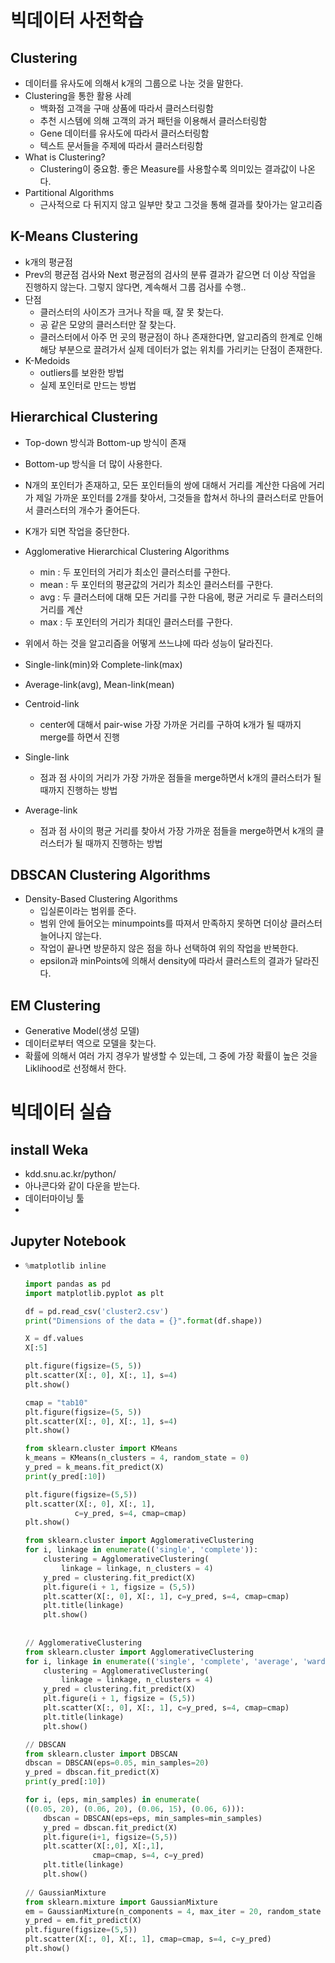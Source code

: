 # 빅데이터 사전학습

## Clustering

- 데이터를 유사도에 의해서 k개의 그룹으로 나눈 것을 말한다.
- Clustering을 통한 활용 사례
  - 백화점 고객을 구매 상품에 따라서 클러스터링함
  - 추천 시스템에 의해 고객의 과거 패턴을 이용해서 클러스터링함
  - Gene 데이터를 유사도에 따라서 클러스터링함
  - 텍스트 문서들을 주제에 따라서 클러스터링함
- What is Clustering?
  - Clustering이 중요함. 좋은 Measure를 사용할수록 의미있는 결과값이 나온다.
- Partitional Algorithms
  - 근사적으로 다 뒤지지 않고 일부만 찾고 그것을 통해 결과를 찾아가는 알고리즘



## K-Means Clustering

- k개의 평균점
- Prev의 평균점 검사와 Next 평균점의 검사의 분류 결과가 같으면 더 이상 작업을 진행하지 않는다. 그렇지 않다면, 계속해서 그룹 검사를 수행..
- 단점
  - 클러스터의 사이즈가 크거나 작을 때, 잘 못 찾는다.
  - 공 같은 모양의 클러스터만 잘 찾는다.
  - 클러스터에서 아주 먼 곳의 평균점이 하나 존재한다면, 알고리즘의 한계로 인해 해당 부분으로 끌려가서 실제 데이터가 없는 위치를 가리키는 단점이 존재한다.
- K-Medoids
  - outliers를 보완한 방법
  - 실제 포인터로 만드는 방법



## Hierarchical Clustering

- Top-down 방식과 Bottom-up 방식이 존재
- Bottom-up 방식을 더 많이 사용한다.
- N개의 포인터가 존재하고, 모든 포인터들의 쌍에 대해서 거리를 계산한 다음에 거리가 제일 가까운 포인터를 2개를 찾아서, 그것들을 합쳐서 하나의 클러스터로 만들어서 클러스터의 개수가 줄어든다.
- K개가 되면 작업을 중단한다.
- Agglomerative Hierarchical Clustering Algorithms
  - min : 두 포인터의 거리가 최소인 클러스터를 구한다.
  - mean : 두 포인터의 평균값의 거리가 최소인 클러스터를 구한다.
  - avg : 두 클러스터에 대해 모든 거리를 구한 다음에, 평균 거리로 두 클러스터의 거리를 계산
  - max : 두 포인터의 거리가 최대인 클러스터를 구한다.

- 위에서 하는 것을 알고리즘을 어떻게 쓰느냐에 따라 성능이 달라진다.
- Single-link(min)와 Complete-link(max)
- Average-link(avg), Mean-link(mean)
- Centroid-link
  - center에 대해서 pair-wise 가장 가까운 거리를 구하여 k개가 될 때까지 merge를 하면서 진행
- Single-link
  - 점과 점 사이의 거리가 가장 가까운 점들을 merge하면서 k개의 클러스터가 될 때까지 진행하는 방법
- Average-link
  - 점과 점 사이의 평균 거리를 찾아서 가장 가까운 점들을 merge하면서 k개의 클러스터가 될 때까지 진행하는 방법



## DBSCAN Clustering Algorithms

- Density-Based Clustering Algorithms
  -  입실론이라는 범위를 준다.
  - 범위 안에 들어오는 minumpoints를 따져서 만족하지 못하면 더이상 클러스터 늘어나지 않는다.
  - 작업이 끝나면 방문하지 않은 점을 하나 선택하여 위의 작업을 반복한다.
  - epsilon과 minPoints에 의해서 density에 따라서 클러스트의 결과가 달라진다.



## EM Clustering

- Generative Model(생성 모델)
- 데이터로부터 역으로 모델을 찾는다.
- 확률에 의해서 여러 가지 경우가 발생할 수 있는데, 그 중에 가장 확률이 높은 것을 Liklihood로 선정해서 한다.









# 빅데이터 실습

## install Weka

- kdd.snu.ac.kr/python/
- 아나콘다와 같이 다운을 받는다.
- 데이터마이닝 툴
- 

## Jupyter Notebook

- ```python
  %matplotlib inline
  
  import pandas as pd
  import matplotlib.pyplot as plt
  
  df = pd.read_csv('cluster2.csv')
  print("Dimensions of the data = {}".format(df.shape))
  
  X = df.values
  X[:5]
  
  plt.figure(figsize=(5, 5))
  plt.scatter(X[:, 0], X[:, 1], s=4)
  plt.show()
  
  cmap = "tab10"
  plt.figure(figsize=(5, 5))
  plt.scatter(X[:, 0], X[:, 1], s=4)
  plt.show()
  
  from sklearn.cluster import KMeans
  k_means = KMeans(n_clusters = 4, random_state = 0)
  y_pred = k_means.fit_predict(X)
  print(y_pred[:10])
  
  plt.figure(figsize=(5,5))
  plt.scatter(X[:, 0], X[:, 1],
             c=y_pred, s=4, cmap=cmap)
  plt.show()
  
  from sklearn.cluster import AgglomerativeClustering
  for i, linkage in enumerate(('single', 'complete')):
      clustering = AgglomerativeClustering(
          linkage = linkage, n_clusters = 4)
      y_pred = clustering.fit_predict(X)
      plt.figure(i + 1, figsize = (5,5))
      plt.scatter(X[:, 0], X[:, 1], c=y_pred, s=4, cmap=cmap)
      plt.title(linkage)
      plt.show()
      
      
  // AgglomerativeClustering
  from sklearn.cluster import AgglomerativeClustering
  for i, linkage in enumerate(('single', 'complete', 'average', 'ward')):
      clustering = AgglomerativeClustering(
          linkage = linkage, n_clusters = 4)
      y_pred = clustering.fit_predict(X)
      plt.figure(i + 1, figsize = (5,5))
      plt.scatter(X[:, 0], X[:, 1], c=y_pred, s=4, cmap=cmap)
      plt.title(linkage)
      plt.show()
  
  // DBSCAN
  from sklearn.cluster import DBSCAN
  dbscan = DBSCAN(eps=0.05, min_samples=20)
  y_pred = dbscan.fit_predict(X)
  print(y_pred[:10])
  
  for i, (eps, min_samples) in enumerate(
  ((0.05, 20), (0.06, 20), (0.06, 15), (0.06, 6))):
      dbscan = DBSCAN(eps=eps, min_samples=min_samples)
      y_pred = dbscan.fit_predict(X)
      plt.figure(i+1, figsize=(5,5))
      plt.scatter(X[:,0], X[:,1], 
                 cmap=cmap, s=4, c=y_pred)
      plt.title(linkage)
      plt.show()
      
  // GaussianMixture
  from sklearn.mixture import GaussianMixture
  em = GaussianMixture(n_components = 4, max_iter = 20, random_state = 0)
  y_pred = em.fit_predict(X)
  plt.figure(figsize=(5,5))
  plt.scatter(X[:, 0], X[:, 1], cmap=cmap, s=4, c=y_pred)
  plt.show()
  ```

  
